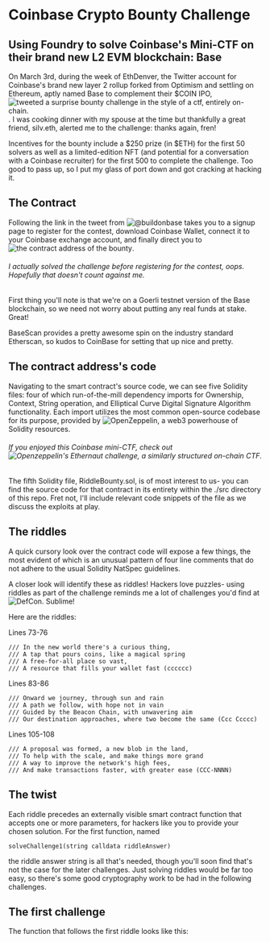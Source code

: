 # Coinbase Crypto Bounty Challenge
## Using Foundry to solve Coinbase's Mini-CTF on their brand new L2 EVM blockchain: Base

On March 3rd, during the week of EthDenver, the Twitter account for Coinbase's brand new layer 2 rollup forked from Optimism and settling on Ethereum, aptly named Base to complement their $COIN IPO, ![tweeted a surprise bounty challenge in the style of a ctf, entirely on-chain.](https://twitter.com/BuildOnBase/status/1631799257639313409?). I was cooking dinner with my spouse at the time but thankfully a great friend, silv.eth, alerted me to the challenge: thanks again, fren!

Incentives for the bounty include a $250 prize (in $ETH) for the first 50 solvers as well as a limited-edition NFT (and potential for a conversation with a Coinbase recruiter) for the first 500 to complete the challenge. Too good to pass up, so I put my glass of port down and got cracking at hacking it.

## The Contract

Following the link in the tweet from ![@buildonbase](https://twitter.com/buildonbase) takes you to a signup page to register for the contest, download Coinbase Wallet, connect it to your Coinbase exchange account, and finally direct you to ![the contract address of the bounty](https://goerli.basescan.org/address/0xc1e40f9FD2bc36150e2711e92138381982988791). 

###### I actually solved the challenge before registering for the contest, oops. Hopefully that doesn't count against me.

First thing you'll note is that we're on a Goerli testnet version of the Base blockchain, so we need not worry about putting any real funds at stake. Great!

BaseScan provides a pretty awesome spin on the industry standard Etherscan, so kudos to CoinBase for setting that up nice and pretty.

## The contract address's code

Navigating to the smart contract's source code, we can see five Solidity files: four of which run-of-the-mill dependency imports for Ownership, Context, String operation, and Elliptical Curve Digital Signature Algorithm functionality. Each import utilizes the most common open-source codebase for its purpose, provided by ![OpenZeppelin](https://openzeppelin.com), a web3 powerhouse of Solidity resources.

###### If you enjoyed this Coinbase mini-CTF, check out ![Openzeppelin's Ethernaut challenge, a similarly structured on-chain CTF](https://ethernaut.openzeppelin.com).

The fifth Solidity file, RiddleBounty.sol, is of most interest to us- you can find the source code for that contract in its entirety within the ./src directory of this repo. Fret not, I'll include relevant code snippets of the file as we discuss the exploits at play.

## The riddles

A quick cursory look over the contract code will expose a few things, the most evident of which is an unusual pattern of four line comments that do not adhere to the usual Solidity NatSpec guidelines.

A closer look will identify these as riddles! Hackers love puzzles- using riddles as part of the challenge reminds me a lot of challenges you'd find at ![DefCon](https://defcon.org). Sublime!

Here are the riddles:

Lines 73-76
```solidity
/// In the new world there's a curious thing,
/// A tap that pours coins, like a magical spring
/// A free-for-all place so vast,
/// A resource that fills your wallet fast (cccccc)
```

Lines 83-86
```solidity
/// Onward we journey, through sun and rain
/// A path we follow, with hope not in vain
/// Guided by the Beacon Chain, with unwavering aim
/// Our destination approaches, where two become the same (Ccc Ccccc)
```

Lines 105-108
```solidity
/// A proposal was formed, a new blob in the land,
/// To help with the scale, and make things more grand
/// A way to improve the network's high fees,
/// And make transactions faster, with greater ease (CCC-NNNN)
```

## The twist

Each riddle precedes an externally visible smart contract function that accepts one or more parameters, for hackers like you to provide your chosen solution. For the first function, named 

```solveChallenge1(string calldata riddleAnswer)```

the riddle answer string is all that's needed, though you'll soon find that's not the case for the later challenges. Just solving riddles would be far too easy, so there's some good cryptography work to be had in the following challenges.

## The first challenge

The function that follows the first riddle looks like this: